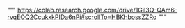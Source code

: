 """ https://colab.research.google.com/drive/1GiI3Q-QAm6-rvqEOQ2CcukxkPIDa6nPi#scrollTo=HBKhbossZZRo """